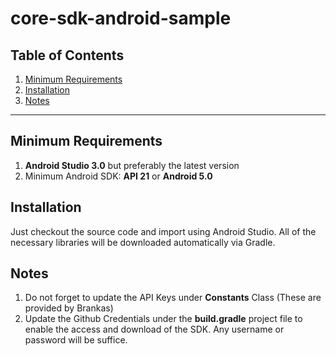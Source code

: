 # core-sdk-android-sample

## Table of Contents

  1. [Minimum Requirements](#requirements)
  2. [Installation](#installation)
  3. [Notes](#notes)

***

## Minimum Requirements

1. **Android Studio 3.0** but preferably the latest version
2. Minimum Android SDK: **API 21** or **Android 5.0**

## Installation

Just checkout the source code and import using Android Studio. All of the necessary libraries will be downloaded automatically via Gradle.

## Notes
1. Do not forget to update the API Keys under **Constants** Class (These are provided by Brankas)
2. Update the Github Credentials under the **build.gradle** project file to enable the access and download of the SDK. Any username or password will be suffice.
